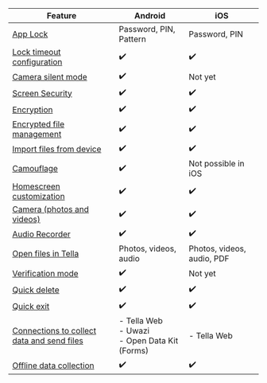 | **Feature** | **Android**| **iOS** |
|------|------|-----|
|[App Lock](/features#app-lock)| Password, PIN, Pattern|Password, PIN |
|[Lock timeout configuration](/features#lock-timeout-configuration)| ✔️| ✔️|
|[Camera silent mode](/features#camera-silent-mode)| ✔️| Not yet|
| [Screen Security](/features#screen-security)| ✔️| ✔️|
| [Encryption](/features#encryption)| ✔️| ✔️|
| [Encrypted file management](/features#file-management)| ✔️ | ✔️ |
| [Import files from device](/features#import-files-from-device)| ✔️ | ✔️ |
| [Camouflage](/features#camouflage) | ✔️ | Not possible in iOS |
| [Homescreen customization](/features#homescreen-customization) | ✔️ | ✔️ |
| [Camera (photos and videos)](/features#camera-photos-and-videos) | ✔️ | ✔️ |
| [Audio Recorder](/features#audio-recorder)| ✔️ | ✔️ |
| [Open files in Tella](/features#open-files-in-tella)| Photos, videos, audio | Photos, videos, audio, PDF |
| [Verification mode](/features#verification-mode)| ✔️ | Not yet |
| [Quick delete](/features#quick-delete)| ✔️ | ✔️ |
| [Quick exit](/features#quick-exit)| ✔️ | ✔️ |
| [Connections to collect data and send files](/features#connecting-to-servers) | - Tella Web <br />- Uwazi <br />- Open Data Kit (Forms) | - Tella Web  |
| [Offline data collection](/features#offline-data-collection) | ✔️ | ✔️ |
